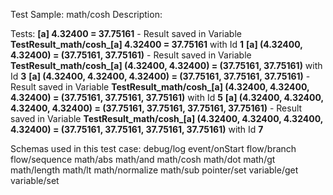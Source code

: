 Test Sample: math/cosh
Description: 

Tests:
	**[a] 4.32400 = 37.75161** - Result saved in Variable **TestResult_math/cosh_[a] 4.32400 = 37.75161** with Id **1**
	**[a] (4.32400, 4.32400) = (37.75161, 37.75161)** - Result saved in Variable **TestResult_math/cosh_[a] (4.32400, 4.32400) = (37.75161, 37.75161)** with Id **3**
	**[a] (4.32400, 4.32400, 4.32400) = (37.75161, 37.75161, 37.75161)** - Result saved in Variable **TestResult_math/cosh_[a] (4.32400, 4.32400, 4.32400) = (37.75161, 37.75161, 37.75161)** with Id **5**
	**[a] (4.32400, 4.32400, 4.32400, 4.32400) = (37.75161, 37.75161, 37.75161, 37.75161)** - Result saved in Variable **TestResult_math/cosh_[a] (4.32400, 4.32400, 4.32400, 4.32400) = (37.75161, 37.75161, 37.75161, 37.75161)** with Id **7**

Schemas used in this test case:
	debug/log
	event/onStart
	flow/branch
	flow/sequence
	math/abs
	math/and
	math/cosh
	math/dot
	math/gt
	math/length
	math/lt
	math/normalize
	math/sub
	pointer/set
	variable/get
	variable/set
